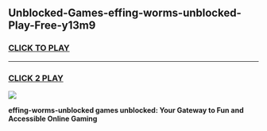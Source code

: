 
## Unblocked-Games-effing-worms-unblocked-Play-Free-y13m9
<h3>
<a href="https://premium76.site?title=effing-worms-unblocked&ref=20M">CLICK TO PLAY</a></h3>
<hr>

<h3>
<a href="https://premium76.site?title=effing-worms-unblocked&ref=20M">CLICK 2 PLAY</a>
  
</h3>

<a href="https://premium76.site?title=effing-worms-unblocked&ref=19M"><img src="https://clearcache.store/games.png"></a>


**effing-worms-unblocked games unblocked: Your Gateway to Fun and Accessible Online Gaming**
